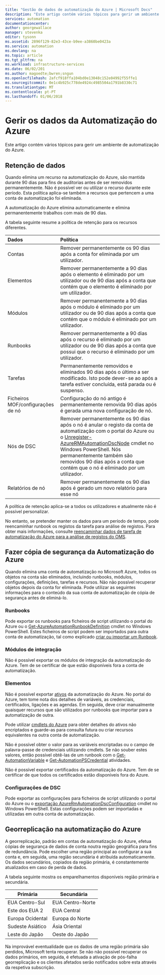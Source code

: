 ```yaml
---
title: "Gestão de dados de automatização do Azure | Microsoft Docs"
description: "Este artigo contém vários tópicos para gerir um ambiente de automatização do Azure.  Inclui atualmente a retenção de dados e a cópia de segurança de recuperação de desastre de automatização do Azure na automatização do Azure."
services: automation
documentationcenter: 
author: georgewallace
manager: stevenka
editor: tysonn
ms.assetid: 2896f129-82e3-43ce-b9ee-a3860be0423a
ms.service: automation
ms.devlang: na
ms.topic: article
ms.tgt_pltfrm: na
ms.workload: infrastructure-services
ms.date: 06/02/201
ms.author: magoedte;bwren;sngun
ms.openlocfilehash: 2afcf918ffa104bd0e13048c152e04992f55ffe1
ms.sourcegitcommit: 0e1c4b925c778de4924c4985504a1791b8330c71
ms.translationtype: MT
ms.contentlocale: pt-PT
ms.lasthandoff: 01/06/2018
---
```

# <a name="managing-azure-automation-data"></a>Gerir os dados da Automatização do Azure
Este artigo contém vários tópicos para gerir um ambiente de automatização do Azure.

## <a name="data-retention"></a>Retenção de dados
Quando elimina um recurso na automatização do Azure, são mantida durante 90 dias para fins de auditorias antes de ser removidos permanentemente.  Não é possível ver ou utilizar o recurso durante este período.  Esta política aplica-se também a recursos que pertencem a uma conta de automatização foi eliminada.

A automatização do Azure elimina automaticamente e elimina permanentemente trabalhos com mais de 90 dias.

A tabela seguinte resume a política de retenção para os recursos diferentes.

| Dados | Política |
|:--- |:--- |
| Contas |Remover permanentemente os 90 dias após a conta for eliminada por um utilizador. |
| Elementos |Remover permanentemente a 90 dias após o elemento é eliminado por um utilizador ou de 90 dias após a conta que contém que o elemento é eliminado por um utilizador. |
| Módulos |Remover permanentemente a 90 dias após o módulo é eliminado por um utilizador ou de 90 dias após a conta que contém que o módulo é eliminado por um utilizador. |
| Runbooks |Remover permanentemente a 90 dias após o recurso é eliminado por um utilizador ou de 90 dias após a conta que possui que o recurso é eliminado por um utilizador. |
| Tarefas |Permanentemente removidos e eliminados 90 dias após o último a ser modificado. Isto pode dever-se ao após a tarefa estiver concluída, está parada ou é suspenso. |
| Ficheiros MOF/configurações de nó |Configuração do nó antigo é permanentemente removida 90 dias após é gerada uma nova configuração de nó. |
| Nós de DSC |Remover permanentemente os 90 dias após o nó é anular o registo da conta de automatização com o portal do Azure ou o [Unregister-AzureRMAutomationDscNode](https://msdn.microsoft.com/library/mt603500.aspx) cmdlet no Windows PowerShell. Nós permanentemente também são removidos 90 dias após a conta que contém que o nó é eliminado por um utilizador. |
| Relatórios de nó |Remover permanentemente os 90 dias após é gerado um novo relatório para esse nó |

A política de retenção aplica-se a todos os utilizadores e atualmente não é possível personalizar.

No entanto, se pretender manter os dados para um período de tempo, pode reencaminhar runbook os registos da tarefa para análise de registos.  Para obter mais informações, consulte [reencaminhar dados de tarefa de automatização do Azure para a análise de registos do OMS](automation-manage-send-joblogs-log-analytics.md).   

## <a name="backing-up-azure-automation"></a>Fazer cópia de segurança da Automatização do Azure
Quando elimina uma conta de automatização no Microsoft Azure, todos os objetos na conta são eliminados, incluindo runbooks, módulos, configurações, definições, tarefas e recursos. Não não possível recuperar objetos depois da conta for eliminada.  Pode utilizar as seguintes informações para o conteúdo da sua conta de automatização de cópia de segurança antes de eliminá-lo. 

### <a name="runbooks"></a>Runbooks
Pode exportar os runbooks para ficheiros de script utilizando o portal do Azure ou o [Get-AzureAutomationRunbookDefinition](https://msdn.microsoft.com/library/dn690269.aspx) cmdlet no Windows PowerShell.  Estes ficheiros de script podem ser importados para outra conta de automatização, tal como explicado [criar ou importar um Runbook](https://msdn.microsoft.com/library/dn643637.aspx).

### <a name="integration-modules"></a>Módulos de integração
Não é possível exportar os módulos de integração da automatização do Azure.  Tem de se certificar de que estão disponíveis fora a conta de automatização.

### <a name="assets"></a>Elementos
Não é possível exportar [ativos](https://msdn.microsoft.com/library/dn939988.aspx) da automatização do Azure.  No portal do Azure, tem tome nota dos detalhes de variáveis, as credenciais, certificados, ligações e as agendas.  Em seguida, deve criar manualmente quaisquer recursos que são utilizados por runbooks que importar para a automatização de outra.

Pode utilizar [cmdlets do Azure](https://msdn.microsoft.com/library/dn690262.aspx) para obter detalhes do ativos não encriptados e guarde-as para consulta futura ou criar recursos equivalentes na outra conta de automatização.

Não é possível obter o valor para as variáveis encriptadas ou o campo de palavra-passe de credenciais utilizando cmdlets.  Se não souber estes valores, então possível obtê-las de um runbook com o [Get-AutomationVariable](https://msdn.microsoft.com/library/dn940012.aspx) e [Get-AutomationPSCredential](https://msdn.microsoft.com/library/dn940015.aspx) atividades.

Não é possível exportar certificados da automatização do Azure.  Tem de se certificar de que todos os certificados estão disponíveis fora do Azure.

### <a name="dsc-configurations"></a>Configurações de DSC
Pode exportar as configurações para ficheiros de script utilizando o portal do Azure ou o [exportação AzureRmAutomationDscConfiguration](https://msdn.microsoft.com/library/mt603485.aspx) cmdlet no Windows PowerShell. Estas configurações podem ser importadas e utilizadas em outra conta de automatização.

## <a name="geo-replication-in-azure-automation"></a>Georreplicação na automatização do Azure
A georreplicação, padrão em contas de automatização do Azure, efetua cópias de segurança de dados de conta noutra região geográfica para fins de redundância. Pode escolher uma região principal ao configurar a sua conta e, em seguida, uma região secundária é atribuída automaticamente. Os dados secundários, copiados da região primária, é constantemente atualizados em caso de perda de dados.  

A tabela seguinte mostra os emparelhamentos disponíveis região primária e secundária.

| Primária | Secundária |
| --- | --- |
| EUA Centro-Sul |EUA Centro-Norte |
| Este dos EUA 2 |EUA Central |
| Europa Ocidental |Europa do Norte |
| Sudeste Asiático |Ásia Oriental |
| Leste do Japão |Oeste do Japão |

Na improvável eventualidade que os dados de uma região primária são perdidos, Microsoft tenta recuperar. Se não não possível recuperar os dados primários, em seguida, é efetuada a ativação de pós-falha georreplicação e os clientes afetados serão notificados sobre esta através da respetiva subscrição.

